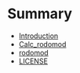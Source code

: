 # Summary

* [Introduction](README.md)
* [Calc_rodomod](Calc_rodomod.java)
* [rodomod](rodomod.PNG)
* [LICENSE](LICENSE.md)
